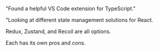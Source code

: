 "Found a helpful VS Code extension for TypeScript."

"Looking at different state management solutions for React.

Redux, Zustand, and Recoil are all options.

Each has its own pros and cons.